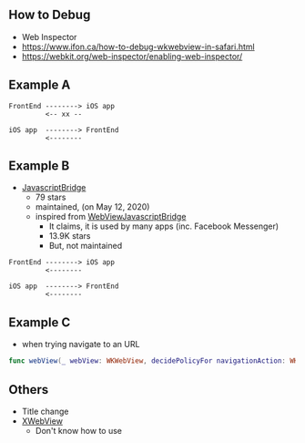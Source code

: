 ## How to Debug

* Web Inspector
* https://www.ifon.ca/how-to-debug-wkwebview-in-safari.html
* https://webkit.org/web-inspector/enabling-web-inspector/

## Example A

```
FrontEnd --------> iOS app
         <-- xx -- 

iOS app  --------> FrontEnd
         <--------
```

## Example B

* [JavascriptBridge](https://github.com/housenkui/JavascriptBridge)
  * 79 stars
  * maintained, (on May 12, 2020)
  * inspired from [WebViewJavascriptBridge](https://github.com/marcuswestin/WebViewJavascriptBridge)
    * It claims, it is used by many apps (inc. Facebook Messenger)
    * 13.9K stars
    * But, not maintained

```
FrontEnd --------> iOS app
         <--------

iOS app  --------> FrontEnd
         <--------
```

## Example C

* when trying navigate to an URL

```Swift
func webView(_ webView: WKWebView, decidePolicyFor navigationAction: WKNavigationAction, decisionHandler: @escaping (WKNavigationActionPolicy) -> Void)
```

## Others

* Title change
* [XWebView](https://github.com/XWebView/XWebView)
  * Don't know how to use